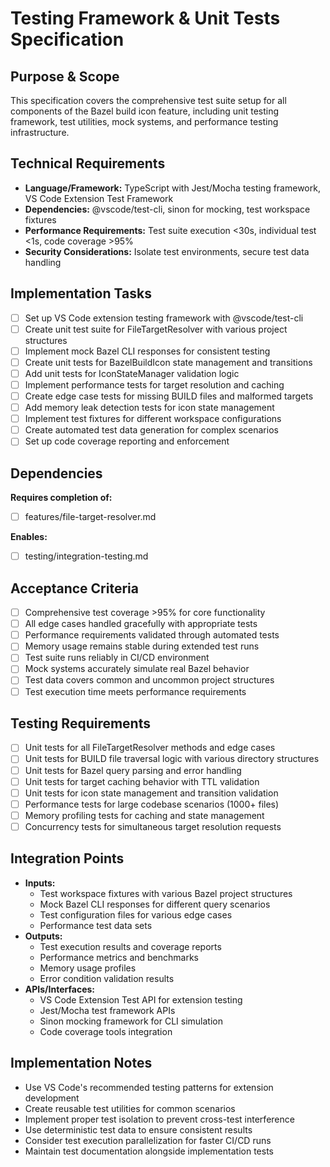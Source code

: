 # Testing Framework & Unit Tests Specification

## Purpose & Scope
This specification covers the comprehensive test suite setup for all components of the Bazel build icon feature, including unit testing framework, test utilities, mock systems, and performance testing infrastructure.

## Technical Requirements
- **Language/Framework:** TypeScript with Jest/Mocha testing framework, VS Code Extension Test Framework
- **Dependencies:** @vscode/test-cli, sinon for mocking, test workspace fixtures
- **Performance Requirements:** Test suite execution <30s, individual test <1s, code coverage >95%
- **Security Considerations:** Isolate test environments, secure test data handling

## Implementation Tasks
- [ ] Set up VS Code extension testing framework with @vscode/test-cli
- [ ] Create unit test suite for FileTargetResolver with various project structures
- [ ] Implement mock Bazel CLI responses for consistent testing
- [ ] Create unit tests for BazelBuildIcon state management and transitions
- [ ] Add unit tests for IconStateManager validation logic
- [ ] Implement performance tests for target resolution and caching
- [ ] Create edge case tests for missing BUILD files and malformed targets
- [ ] Add memory leak detection tests for icon state management
- [ ] Implement test fixtures for different workspace configurations
- [ ] Create automated test data generation for complex scenarios
- [ ] Set up code coverage reporting and enforcement

## Dependencies
**Requires completion of:**
- [ ] features/file-target-resolver.md

**Enables:**
- [ ] testing/integration-testing.md

## Acceptance Criteria
- [ ] Comprehensive test coverage >95% for core functionality
- [ ] All edge cases handled gracefully with appropriate tests
- [ ] Performance requirements validated through automated tests
- [ ] Memory usage remains stable during extended test runs
- [ ] Test suite runs reliably in CI/CD environment
- [ ] Mock systems accurately simulate real Bazel behavior
- [ ] Test data covers common and uncommon project structures
- [ ] Test execution time meets performance requirements

## Testing Requirements
- [ ] Unit tests for all FileTargetResolver methods and edge cases
- [ ] Unit tests for BUILD file traversal logic with various directory structures
- [ ] Unit tests for Bazel query parsing and error handling
- [ ] Unit tests for target caching behavior with TTL validation
- [ ] Unit tests for icon state management and transition validation
- [ ] Performance tests for large codebase scenarios (1000+ files)
- [ ] Memory profiling tests for caching and state management
- [ ] Concurrency tests for simultaneous target resolution requests

## Integration Points
- **Inputs:** 
  - Test workspace fixtures with various Bazel project structures
  - Mock Bazel CLI responses for different query scenarios
  - Test configuration files for various edge cases
  - Performance test data sets
- **Outputs:** 
  - Test execution results and coverage reports
  - Performance metrics and benchmarks
  - Memory usage profiles
  - Error condition validation results
- **APIs/Interfaces:** 
  - VS Code Extension Test API for extension testing
  - Jest/Mocha test framework APIs
  - Sinon mocking framework for CLI simulation
  - Code coverage tools integration

## Implementation Notes
- Use VS Code's recommended testing patterns for extension development
- Create reusable test utilities for common scenarios
- Implement proper test isolation to prevent cross-test interference
- Use deterministic test data to ensure consistent results
- Consider test execution parallelization for faster CI/CD runs
- Maintain test documentation alongside implementation tests 